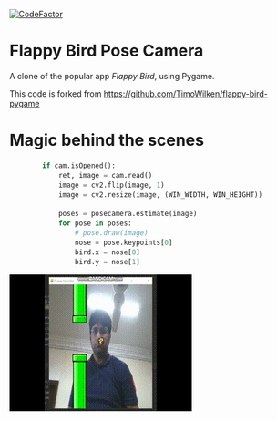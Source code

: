 [![CodeFactor](https://www.codefactor.io/repository/github/wonder-tree/flappy-bird-pygame/badge)](https://www.codefactor.io/repository/github/wonder-tree/flappy-bird-pygame)

# Flappy Bird Pose Camera

A clone of the popular app *Flappy Bird*, using Pygame.

This code is forked from https://github.com/TimoWilken/flappy-bird-pygame

# Magic behind the scenes

```python
        if cam.isOpened():
            ret, image = cam.read()
            image = cv2.flip(image, 1)
            image = cv2.resize(image, (WIN_WIDTH, WIN_HEIGHT))

            poses = posecamera.estimate(image)
            for pose in poses:
                # pose.draw(image)
                nose = pose.keypoints[0]
                bird.x = nose[0]
                bird.y = nose[1]
```
![Sampel output](flappy.gif)
